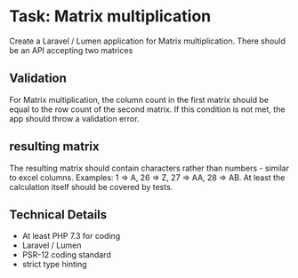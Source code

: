 # Task: Matrix multiplication

Create a Laravel / Lumen application for Matrix multiplication. There should be an API accepting two matrices 

## Validation
For Matrix multiplication, the column count in the first matrix should be equal to the row count of the second matrix. If this condition is not met, the app should throw a validation error.

## resulting matrix 
The resulting matrix should contain characters rather than numbers - similar to excel columns. Examples: 1 => A, 26 => Z, 27 => AA, 28 => AB. At least the calculation itself should be covered by tests.

## Technical Details
* At least PHP 7.3 for coding 
* Laravel / Lumen
* PSR-12 coding standard
* strict type hinting

